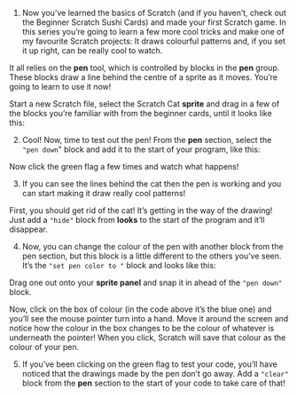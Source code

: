 
1. Now you’ve learned the basics of Scratch (and if you haven’t, check out the Beginner Scratch Sushi Cards) and made your first Scratch game. In this series you’re going to learn a few more cool tricks and make one of my favourite Scratch projects: It draws colourful patterns and, if you set it up right, can be really cool to watch.

 It all relies on the **pen** tool, which is controlled by blocks in the **pen** group. These blocks draw a line behind the centre of a sprite as it moves. You’re going to learn to use it now!

 Start a new Scratch file, select the Scratch Cat **sprite** and drag in a few of the blocks you’re familiar with from the beginner cards, until it looks like this:


2. Cool! Now, time to test out the pen! From the **pen** section, select the `"pen down`" block and add it to the start of your program, like this:

 Now click the green flag a few times and watch what happens!



3. If you can see the lines behind the cat then the pen is working and you can start making it draw really cool patterns!

 First, you should get rid of the cat! It’s getting in the way of the drawing! Just add a `"hide"` block from **looks** to the start of the program and it’ll disappear.


4. Now, you can change the colour of the pen with another block from the pen section, but this block is a little different to the others you’ve seen. It’s the `"set pen color to "` block and looks like this:

 Drag one out onto your **sprite panel** and snap it in ahead of the `"pen down"` block.

 Now, click on the box of colour (in the code above it’s the blue one) and you’ll see the mouse pointer turn into a hand. Move it around the screen and notice how the colour in the box changes to be the colour of whatever is underneath the pointer! When you click, Scratch will save that colour as the colour of your pen.


5. If you’ve been clicking on the green flag to test your code, you’ll have noticed that the drawings made by the pen don’t go away. Add a `"clear"` block from the **pen** section to the start of your code to take care of that!

